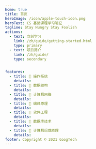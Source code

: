```yaml
---
home: true
title: 首页
heroImage: /icon/apple-touch-icon.png
heroText: CS 基础课程学习笔记
tagline: Stay Hungry Stay Foolish
actions:
  - text: 立刻学习
    link: /zh/guide/getting-started.html
    type: primary
  - text: 项目简介
    link: /zh/guide/
    type: secondary


features:
  - title: 📖 操作系统
    details:
  - title: 📖 数据结构
    details: 
  - title: 📖 计算机网络
    details: 
  - title: 📖 编译原理
    details: 
  - title: 📖 软件工程
    details: 
  - title: 📖 数据库技术
    details: 
  - title: 📖 计算机组成原理
    details: 
footer: Copyright © 2021 GoogTech
---
```

